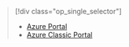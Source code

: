 > [!div class="op_single_selector"]
> 
> * [Azure Portal](../articles/storage/storage-e2e-troubleshooting.md)
> * [Azure Classic Portal](../articles/storage/storage-e2e-troubleshooting-classic-portal.md)
> 
> 

